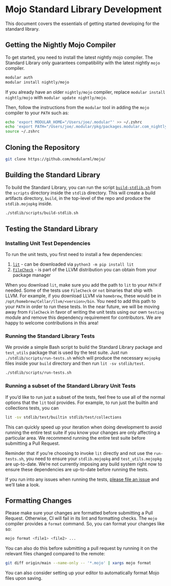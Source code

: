 # Mojo Standard Library Development

This document covers the essentials of getting started developing for the
standard library.

## Getting the Nightly Mojo Compiler

To get started, you need to install the latest nightly mojo compiler. The
Standard Library only guarantees compatibility with the latest nightly `mojo`
compiler.

```bash
modular auth
modular install nightly/mojo
```

If you already have an older `nightly/mojo` compiler, replace
`modular install nightly/mojo` with `modular update nightly/mojo`.

Then, follow the instructions from the `modular` tool in adding the `mojo`
compiler to your `PATH` such as:

```bash
echo 'export MODULAR_HOME="/Users/joe/.modular"' >> ~/.zshrc
echo 'export PATH="/Users/joe/.modular/pkg/packages.modular.com_nightly_mojo/bin:$PATH"' >> ~/.zshrc
source ~/.zshrc
```

## Cloning the Repository

```bash
git clone https://github.com/modularml/mojo/
```

## Building the Standard Library

To build the Standard Library, you can run the script
[`build-stdlib.sh`](../scripts/build-stdlib.sh) from the `scripts` directory
inside the `stdlib` directory. This will create a build artifacts directory,
`build`, in the top-level of the repo and produce the `stdlib.mojopkg` inside.

```bash
./stdlib/scripts/build-stdlib.sh
```

## Testing the Standard Library

### Installing Unit Test Dependencies

To run the unit tests, you first need to install a few dependencies:

1. [`lit`](https://llvm.org/docs/CommandGuide/lit.html) - can be downloaded via
   `python3 -m pip install lit`
2. [`FileCheck`](https://llvm.org/docs/CommandGuide/FileCheck.html) - is part of
   the LLVM distribution you can obtain from your package manager

When you download `lit`, make sure you add the path to `lit` to your `PATH` if
needed. Some of the tests use `FileCheck` or `not` binaries that ship with LLVM.
For example, if you download LLVM via `homebrew`, these would be in
`/opt/homebrew/Cellar/llvm/<version>/bin`. You need to add this path
to your `PATH` in order to run these tests. In the near future, we will be
moving away from `FileCheck` in favor of writing the unit tests using our own
`testing` module and remove this dependency requirement for contributors. We
are happy to welcome contributions in this area!

### Running the Standard Library Tests

We provide a simple Bash script to build the Standard Library package and
`test_utils` package that is used by the test suite.  Just run
`./stdlib/scripts/run-tests.sh` which will produce the necessary
`mojopkg` files inside your `build` directory and then run
`lit -sv stdlib/test`.

```bash
./stdlib/scripts/run-tests.sh
```

### Running a subset of the Standard Library Unit Tests

If you’d like to run just a subset of the tests, feel free to use all of the
normal options that the `lit` tool provides.  For example, to run just the
builtin and collections tests, you can

```bash
lit -sv stdlib/test/builtin stdlib/test/collections
```

This can quickly speed up your iteration when doing development to avoid running
the entire test suite if you know your changes are only affecting a particular
area. We recommend running the entire test suite before submitting a Pull
Request.

Reminder that if you’re choosing to invoke `lit` directly and not use the
`run-tests.sh`, you need to ensure your `stdlib.mojopkg` and
`test_utils.mojopkg` are up-to-date. We’re not currently imposing any build
system right now to ensure these dependencies are up-to-date before running the
tests.

If you run into any issues when running the tests,
[please file an issue](https://github.com/modularml/mojo/issues) and we’ll take
a look.

## Formatting Changes

Please make sure your changes are formatted before submitting a Pull Request.
Otherwise, CI will fail in its lint and formatting checks.  The `mojo` compiler
provides a `format` command.  So, you can format your changes like so:

```bash
mojo format <file1> <file2> ...
```

You can also do this before submitting a pull request by running it on the
relevant files changed compared to the remote:

```bash
git diff origin/main --name-only -- '*.mojo' | xargs mojo format
```

You can also consider setting up your editor to automatically format
Mojo files upon saving.
